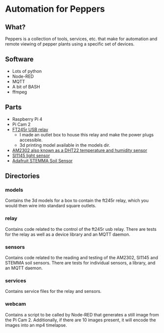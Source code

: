 # Automation for Peppers

## What?
Peppers is a collection of tools, services, etc. that make for automation and remote viewing of pepper plants using a specific set of devices.

## Software
- Lots of python
- Node-RED
- MQTT
- A bit of BASH
- ffmpeg

## Parts
- Raspberry Pi 4
- Pi Cam 2
- [FT245r USB relay](https://www.sainsmart.com/products/8-channel-12v-usb-relay-module)
    - I made an outlet box to house this relay and make the power plugs accessible.
    - 3d printing model available in the models dir.
- [AM2302 also known as a DHT22 temperature and humidity sensor](https://www.adafruit.com/product/393)
- [SI1145 light sensor](https://www.adafruit.com/product/1777)
- [Adafruit STEMMA Soil Sensor](https://www.adafruit.com/product/4026)

## Directories
### models
Contains the 3d models for a box to contain the ft245r relay, which you would then wire into standard square outlets.

### relay
Contains code related to the control of the ft245r usb relay.
There are tests for the relay as well as a device library and an MQTT daemon. 

### sensors
Contains code related to the reading and testing of the AM2302, SI1145 and STEMMA soil sensors.
There are tests for individual sensors, a library, and an MQTT daemon.

### services
Contains service files for the relay and sensors.

### webcam
Contains a script to be called by Node-RED that generates a still image from the Pi Cam 2. Additionally, if there are 10 images present, it will encode the images into an mp4 timelapse. 
